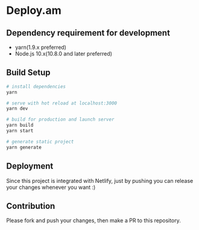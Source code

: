 # Deploy.am

## Dependency requirement for development
- yarn(1.9.x preferred)
- Node.js 10.x(10.8.0 and later preferred)

## Build Setup

``` bash
# install dependencies
yarn

# serve with hot reload at localhost:3000
yarn dev

# build for production and launch server
yarn build
yarn start

# generate static project
yarn generate
```

## Deployment

Since this project is integrated with Netlify, just by pushing you can release your changes whenever you want :)

## Contribution

Please fork and push your changes, then make a PR to this repository.

